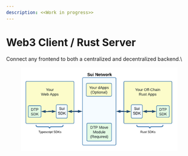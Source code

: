 ```yaml
---
description: <<Work in progress>>
---
```


# Web3 Client / Rust Server

Connect any frontend to both a centralized and decentralized backend.\


<figure><img src="../.gitbook/assets/Web3 Client Rust Server.png" alt=""><figcaption></figcaption></figure>
